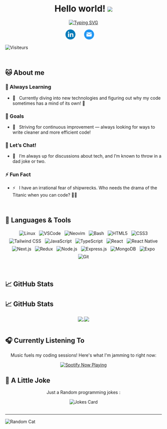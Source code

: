 <h1 align="center">
<h1 align="center">
Hello world!
  <img src="https://media.giphy.com/media/hvRJCLFzcasrR4ia7z/giphy.gif" width="28">
</h1>
  
<p align="center">
  <a href="https://git.io/typing-svg"><img src="https://readme-typing-svg.demolab.com?font=Fira+Code&pause=1000&center=true&width=435&lines=I'm+Aldric+Bottreau;I'm+a+Fullstack+Developer" alt="Typing SVG" /></a>
</p>

<p align="center">
  <a href=""><img width="32px" alt="Linkedin" title="Linkedin"  src="https://github.com/0xhel/0xhel/blob/main/socialLogo/linkedinLogo.png"/></a>
  &#8287;&#8287;&#8287;&#8287;&#8287;
  <a href="mailto:0xhel@tutamail.com"><img width="32px" alt="Email" title="Email" src="https://github.com/0xhel/0xhel/blob/main/socialLogo/mailLogo.png"></a>
  &#8287;&#8287;&#8287;&#8287;&#8287;
</p>

![Visiteurs](https://api.visitorbadge.io/api/VisitorHit?user=0xhel&repo=github-visitors-badge&countColor=%230366d6)

<br>

## 🐱​ About me

### 🌱 Always Learning
- 🔭 &nbsp; Currently diving into new technologies and figuring out why my code sometimes has a mind of its own! 🤖

### 🥅 Goals
- 🥅 &nbsp; Striving for continuous improvement — always looking for ways to write cleaner and more efficient code!

### 💬 Let’s Chat!
- 💬 &nbsp; I’m always up for discussions about tech, and I’m known to throw in a dad joke or two.

### ⚡ Fun Fact
- ⚡ &nbsp; I have an irrational fear of shipwrecks. Who needs the drama of the Titanic when you can code? 🚢😱

<br>

## 🔧 Languages & Tools

<p align="center">
  <img src="https://img.shields.io/badge/Linux-FCC624?style=for-the-badge&logo=linux&logoColor=black" alt="Linux" style="vertical-align:top; margin:4px"/>
  <img src="https://img.shields.io/badge/Visual_Studio_Code-0078D4?style=for-the-badge&logo=visual-studio-code&logoColor=white" alt="VSCode" style="vertical-align:top; margin:4px"/>
  <img src="https://img.shields.io/badge/Neovim-57A143?style=for-the-badge&logo=neovim&logoColor=white" alt="Neovim" style="vertical-align:top; margin:4px"/>
  <img src="https://img.shields.io/badge/Bash-4EAA25?style=for-the-badge&logo=gnu-bash&logoColor=white" alt="Bash" style="vertical-align:top; margin:4px"/>
  <img src="https://img.shields.io/badge/HTML5-E34F26?style=for-the-badge&logo=html5&logoColor=white" alt="HTML5" style="vertical-align:top; margin:4px"/>
  <img src="https://img.shields.io/badge/CSS3-1572B6?style=for-the-badge&logo=css3&logoColor=white" alt="CSS3" style="vertical-align:top; margin:4px"/>
  <img src="https://img.shields.io/badge/Tailwind_CSS-06B6D4?style=for-the-badge&logo=tailwind-css&logoColor=white" alt="Tailwind CSS" style="vertical-align:top; margin:4px"/>
  <img src="https://img.shields.io/badge/JavaScript-F7DF1E?style=for-the-badge&logo=javascript&logoColor=black" alt="JavaScript" style="vertical-align:top; margin:4px"/>
  <img src="https://img.shields.io/badge/TypeScript-007ACC?style=for-the-badge&logo=typescript&logoColor=white" alt="TypeScript" style="vertical-align:top; margin:4px"/>
  <img src="https://img.shields.io/badge/React-20232A?style=for-the-badge&logo=react&logoColor=61DAFB" alt="React" style="vertical-align:top; margin:4px"/>
  <img src="https://img.shields.io/badge/React_Native-61DAFB?style=for-the-badge&logo=react&logoColor=black" alt="React Native" style="vertical-align:top; margin:4px"/>
  <img src="https://img.shields.io/badge/Next.js-000000?style=for-the-badge&logo=next.js&logoColor=white" alt="Next.js" style="vertical-align:top; margin:4px"/>
  <img src="https://img.shields.io/badge/Redux-764ABC?style=for-the-badge&logo=redux&logoColor=white" alt="Redux" style="vertical-align:top; margin:4px"/>
  <img src="https://img.shields.io/badge/Node.js-43853D?style=for-the-badge&logo=node.js&logoColor=white" alt="Node.js" style="vertical-align:top; margin:4px"/>
  <img src="https://img.shields.io/badge/Express.js-000000?style=for-the-badge&logo=express&logoColor=white" alt="Express.js" style="vertical-align:top; margin:4px"/>
  <img src="https://img.shields.io/badge/MongoDB-47A248?style=for-the-badge&logo=mongodb&logoColor=white" alt="MongoDB" style="vertical-align:top; margin:4px"/>
  <img src="https://img.shields.io/badge/Expo-000020?style=for-the-badge&logo=expo&logoColor=white" alt="Expo" style="vertical-align:top; margin:4px"/>
  <img src="https://img.shields.io/badge/Git-F05032?style=for-the-badge&logo=git&logoColor=white" alt="Git" style="vertical-align:top; margin:4px"/>
</p>

<br>

## 📈 GitHub Stats

## 📈 GitHub Stats

<div align="center">
  <a href="https://github.com/0xhel">
    <img align="center" src="https://github-readme-stats.vercel.app/api?username=0xhel&show_icons=true&line_height=27&theme=blueberry&count_private=true&cache_seconds=1800" />
  </a>
  <a href="https://github.com/0xhel">
    <img align="center" src="https://github-readme-stats.vercel.app/api/top-langs/?username=0xhel&langs_count=3&theme=blueberry" />
  </a>
</div>

<br>

## 🎧 Currently Listening To

<p align="center">
  Music fuels my coding sessions! Here's what I'm jamming to right now:
</p>

<div align="center">
  <a href="https://github.com/kittinan/spotify-github-profile">
    <img src="https://spotify-github-profile.kittinanx.com/api/view?uid=31m3djlmresd6niu2ctcamitd2yq&cover_image=true&theme=default&show_offline=false&background_color=121212&interchange=false" alt="Spotify Now Playing" />
  </a>
</div>

## 🤣 A Little Joke

<p align="center">Just a Random programming jokes :</p>

<div align="center">
  <img src="https://readme-jokes.vercel.app/api" alt="Jokes Card" />
</div>

<br>

---

![Random Cat](https://api.thecatapi.com/v1/images/search?format=src)

